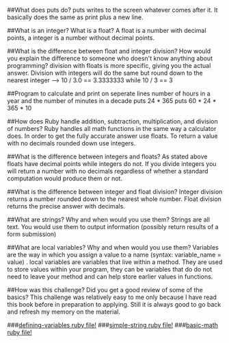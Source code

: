 ##What does puts do?
puts writes to the screen whatever comes after it. It basically does the same as print plus a new line.

##What is an integer? What is a float?
A float is a number with decimal points, a integer is a number without decimal points. 
    
##What is the difference between float and integer division? How would you explain the difference to someone who doesn't know anything about programming?
division with floats is more specific, giving you the actual answer. Division with integers will do the same but round down to the nearest integer --> 10 / 3.0 == 3.3333333 while 10 / 3 == 3

##Program to calculate and print on seperate lines number of hours in a year and the number of minutes in a decade
    puts 24 * 365
    puts 60 * 24 * 365 * 10

##How does Ruby handle addition, subtraction, multiplication, and division of numbers?
Ruby handles all math functions in the same way a calculator does. In order to get the fully accurate answer use floats. To return a value with no decimals rounded down use integers.

##What is the difference between integers and floats?
As stated above floats have decimal points while integers do not. If you divide integers you will return a number with no decimals regardless of whether a standard computation would produce them or not. 

##What is the difference between integer and float division?
Integer division returns a number rounded down to the nearest whole number. Float division returns the precise answer with decimals.

##What are strings? Why and when would you use them?
Strings are all text. You would use them to output information (possibly return results of a form submission)

##What are local variables? Why and when would you use them?
Variables are the way in which you assign a value to a name (syntax: variable_name = value) . local variables are variables that live within a method. They are used to store values within your program, they can be variables that do do not need to leave your method and can help store earlier values in functions. 

##How was this challenge? Did you get a good review of some of the basics?
This challenge was relatively easy to me only because I have read this book before in preparation to applying. Still it is always good to go back and refresh my memory on the material.
    
###[defining-variables ruby file!](defining-variables.rb)
###[simple-string ruby file!](simple-strings.rb)
###[basic-math ruby file!](basic-math.rb)

